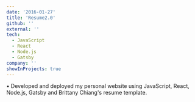 ```yaml
---
date: '2016-01-27'
title: 'Resume2.0'
github: ''
external: ''
tech:
  - JavaScript
  - React
  - Node.js
  - Gatsby
company: ''
showInProjects: true
---
```


• Developed and deployed my personal website using JavaScript, React, Node.js, Gatsby and Brittany Chiang's resume template.
